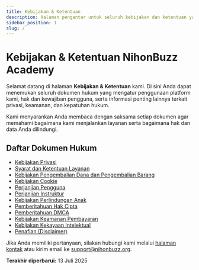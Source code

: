 ```yaml
---
title: Kebijakan & Ketentuan
description: Halaman pengantar untuk seluruh kebijakan dan ketentuan yang berlaku di platform kami.
sidebar_position: 1
slug: /
---
```


# Kebijakan & Ketentuan NihonBuzz Academy

Selamat datang di halaman **Kebijakan & Ketentuan** kami. Di sini Anda dapat menemukan seluruh dokumen hukum yang mengatur penggunaan platform kami, hak dan kewajiban pengguna, serta informasi penting lainnya terkait privasi, keamanan, dan kepatuhan hukum.

Kami menyarankan Anda membaca dengan saksama setiap dokumen agar memahami bagaimana kami menjalankan layanan serta bagaimana hak dan data Anda dilindungi.

## Daftar Dokumen Hukum

- [Kebijakan Privasi](/legal/privacy-policy)
- [Syarat dan Ketentuan Layanan](/legal/terms-of-service)
- [Kebijakan Pengembalian Dana dan Pengembalian Barang](/legal/refund-return-policy)
- [Kebijakan Cookie](/legal/cookie-policy)
- [Perjanjian Pengguna](/legal/user-agreement)
- [Perjanjian Instruktur](/legal/instructor-agreement)
- [Kebijakan Perlindungan Anak](/legal/child-protection-policy)
- [Pemberitahuan Hak Cipta](/legal/copyright-notice)
- [Pemberitahuan DMCA](/legal/dmca-notice)
- [Kebijakan Keamanan Pembayaran](/legal/payment-security-policy)
- [Kebijakan Kekayaan Intelektual](/legal/intellectual-property-policy)
- [Penafian (Disclaimer)](/legal/disclaimer)

Jika Anda memiliki pertanyaan, silakan hubungi kami melalui [halaman kontak](/hubungi-kami) atau kirim email ke [support@nihonbuzz.org](mailto:support@nihonbuzz.org).

**Terakhir diperbarui:** 13 Juli 2025
